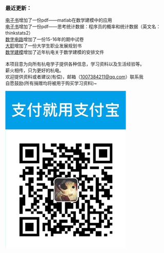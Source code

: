 ### 最近更新：</br>
[电子书](https://github.com/FengGuanxi/HDU-Experience/tree/master/%E5%AD%A6%E4%B9%A0/%E7%94%B5%E5%AD%90%E4%B9%A6)增加了一份pdf——matlab在数学建模中的应用</br>
[电子书](https://github.com/FengGuanxi/HDU-Experience/tree/master/%E5%AD%A6%E4%B9%A0/%E7%94%B5%E5%AD%90%E4%B9%A6)增加了一份pdf——思考统计数据：程序员的概率和统计数据（英文名：thinkstats2）</br>
[数字电路](https://github.com/FengGuanxi/HDU-Experience/upload/master/%E5%AD%A6%E4%B9%A0/%E6%95%B0%E5%AD%97%E7%94%B5%E8%B7%AF)增加了一份15-16年的期中试卷</br>
[大职](https://github.com/FengGuanxi/HDU-Experience/tree/master/%E5%AD%A6%E4%B9%A0/%E5%A4%A7%E8%81%8C)增加了一份大学生职业发展规划书</br>
[数学建模](https://github.com/FengGuanxi/HDU-Experience/tree/master/%E5%AD%A6%E4%B9%A0/%E6%95%B0%E5%AD%A6%E5%BB%BA%E6%A8%A1)增加了近年杭电关于数学建模的安排文件</br>
</br>
本项目意为向所有杭电学子提供各种信息，学习资料以及生活经验等。</br>
薪火相传，只为更好的杭电。</br>
欢迎提供资料或者建议(有偿)，邮箱（1007384211@qq.com）联系我</br>
自愿鼓励(所有捐赠均将被用于购买学习资料)~

![支付宝](https://raw.githubusercontent.com/FengGuanxi/GitHub-/master/%E6%94%AF%E4%BB%98%E5%AE%9D.jpg)


